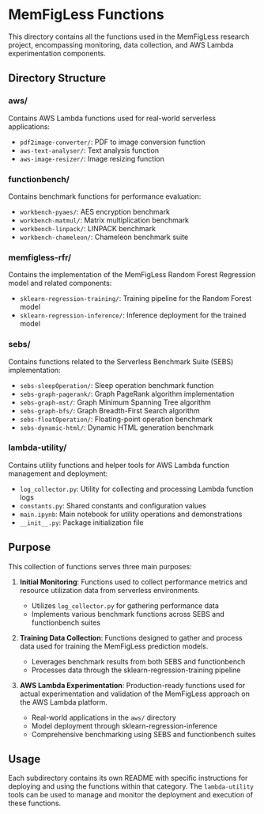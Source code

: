 # MemFigLess Functions

This directory contains all the functions used in the MemFigLess research project, encompassing monitoring, data collection, and AWS Lambda experimentation components.

## Directory Structure

### aws/
Contains AWS Lambda functions used for real-world serverless applications:
- `pdf2image-converter/`: PDF to image conversion function
- `aws-text-analyser/`: Text analysis function
- `aws-image-resizer/`: Image resizing function

### functionbench/
Contains benchmark functions for performance evaluation:
- `workbench-pyaes/`: AES encryption benchmark
- `workbench-matmul/`: Matrix multiplication benchmark
- `workbench-linpack/`: LINPACK benchmark
- `workbench-chameleon/`: Chameleon benchmark suite

### memfigless-rfr/
Contains the implementation of the MemFigLess Random Forest Regression model and related components:
- `sklearn-regression-training/`: Training pipeline for the Random Forest model
- `sklearn-regression-inference/`: Inference deployment for the trained model

### sebs/
Contains functions related to the Serverless Benchmark Suite (SEBS) implementation:
- `sebs-sleepOperation/`: Sleep operation benchmark function
- `sebs-graph-pagerank/`: Graph PageRank algorithm implementation
- `sebs-graph-mst/`: Graph Minimum Spanning Tree algorithm
- `sebs-graph-bfs/`: Graph Breadth-First Search algorithm
- `sebs-floatOperation/`: Floating-point operation benchmark
- `sebs-dynamic-html/`: Dynamic HTML generation benchmark

### lambda-utility/
Contains utility functions and helper tools for AWS Lambda function management and deployment:
- `log_collector.py`: Utility for collecting and processing Lambda function logs
- `constants.py`: Shared constants and configuration values
- `main.ipynb`: Main notebook for utility operations and demonstrations
- `__init__.py`: Package initialization file

## Purpose

This collection of functions serves three main purposes:

1. **Initial Monitoring**: Functions used to collect performance metrics and resource utilization data from serverless environments.
   - Utilizes `log_collector.py` for gathering performance data
   - Implements various benchmark functions across SEBS and functionbench suites

2. **Training Data Collection**: Functions designed to gather and process data used for training the MemFigLess prediction models.
   - Leverages benchmark results from both SEBS and functionbench
   - Processes data through the sklearn-regression-training pipeline

3. **AWS Lambda Experimentation**: Production-ready functions used for actual experimentation and validation of the MemFigLess approach on the AWS Lambda platform.
   - Real-world applications in the `aws/` directory
   - Model deployment through sklearn-regression-inference
   - Comprehensive benchmarking using SEBS and functionbench suites

## Usage

Each subdirectory contains its own README with specific instructions for deploying and using the functions within that category. The `lambda-utility` tools can be used to manage and monitor the deployment and execution of these functions.
